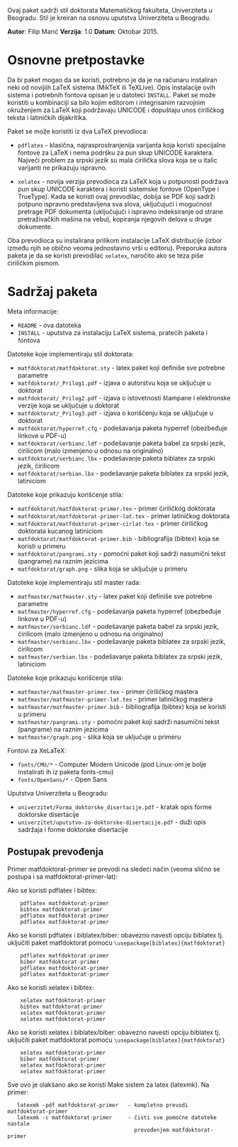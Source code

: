 Ovaj paket sadrži stil doktorata Matematičkog fakulteta, Univerziteta u
Beogradu. Stil je kreiran na osnovu uputstva Univerziteta u Beogradu.

**Autor**: Filip Marić
**Verzija**: 1.0
**Datum**: Oktobar 2015.

# Osnovne pretpostavke

Da bi paket mogao da se koristi, potrebno je da je na računaru
instaliran neki od novijiih LaTeX sistema (MikTeX ili TeXLive). Opis
instalacije ovih sistema i potrebnih fontova opisan je u datoteci
`INSTALL`. Paket se može koristiti u kombinaciji sa bilo kojim
editorom i integrisanim razvojnim okruženjem za LaTeX koji podržavaju
UNICODE i dopuštaju unos ćiriličkog teksta i latiničkih dijakritika.

Paket se može koristiti iz dva LaTeX prevodioca:

  - `pdflatex` - klasična, najrasprostranjenija varijanta koja koristi
    specijalne fontove za LaTeX i nema podršku za pun skup UNICODE
    karaktera. Najveći problem za srpski jezik su mala ćirilička slova
    koja se u italic varijanti ne prikazuju ispravno.
    
  - `xelatex` - novija verzija prevodioca za LaTeX koja u potpunosti
     podržava pun skup UNICODE karaktera i koristi sistemske fontove
     (OpenType i TrueType). Kada se koristi ovaj prevodilac, dobija se
     PDF koji sadrži potpuno ispravno predstavljena sva slova,
     uključujući i mogućnost pretrage PDF dokumenta (uključujući i
     ispravno indeksiranje od strane pretraživačkih mašina na vebu),
     kopiranja njegovih delova u druge dokumente.

Oba prevodioca su instalirana prilikom instalacije LaTeX distribucije
(izbor između njih se obično veoma jednostavno vrši u
editoru). Preporuka autora paketa je da se koristi prevodilac
`xelatex`, naročito ako se teza piše ćiriličkim pismom.

# Sadržaj paketa

Meta informacije:

  - `README`  - ova datoteka
  - `INSTALL` - uputstva za instalaciju LaTeX sistema, pratećih paketa i fontova

Datoteke koje implementiraju stil doktorata:

  - `matfdoktorat/matfdoktorat.sty` - latex paket koji definiše sve potrebne parametre
  - `matfdoktorat/_Prilog1.pdf`     - izjava o autorstvu koja se uključuje u doktorat
  - `matfdoktorat/_Prilog2.pdf`     - izjava o istovetnosti štampane i elektronske verzije
                                          koja se uključuje u doktorat
  - `matfdoktorat/_Prilog3.pdf`     - izjava o korišćenju koja se uključuje u doktorat
  - `matfdoktorat/hyperref.cfg`     - podešavanja paketa hyperref (obezbeđuje linkove u PDF-u)
  - `matfdoktorat/serbianc.ldf`     - podešavanje paketa babel za srpski jezik, ćirilicom
                                          (malo izmenjeno u odnosu na originalno)
  - `matfdoktorat/serbianc.lbx`     - podešavanje paketa biblatex za srpski jezik, ćirilicom 
  - `matfdoktorat/serbian.lbx`      - podešavanje paketa biblatex za srpski jezik, latiniciom

Datoteke koje prikazuju korišćenje stila:

  - `matfdoktorat/matfdoktorat-primer.tex`        - primer ćiriličkog doktorata
  - `matfdoktorat/matfdoktorat-primer-lat.tex`    - primer latiničkog doktorata
  - `matfdoktorat/matfdoktorat-primer-cirlat.tex`    - primer ćiriličkog doktorata kucanog latiniciom
  - `matfdoktorat/matfdoktorat-primer.bib`        - bibliografija (bibtex) koja se koristi u primeru
  - `matfdoktorat/pangrami.sty`                   - pomoćni paket koji sadrži nasumični tekst
                                                        (pangrame) na raznim jezicima
  - `matfdoktorat/graph.png`                      - slika koja se uključuje u primeru

Datoteke koje implementiraju stil master rada:

  - `matfmaster/matfmaster.sty` - latex paket koji definiše sve potrebne parametre
  - `matfmaster/hyperref.cfg`     - podešavanja paketa hyperref (obezbeđuje linkove u PDF-u)
  - `matfmaster/serbianc.ldf`     - podešavanje paketa babel za srpski jezik, ćirilicom
                                        (malo izmenjeno u odnosu na originalno)
  - `matfmaster/serbianc.lbx`     - podešavanje paketa biblatex za srpski jezik, ćirilicom 
  - `matfmaster/serbian.lbx`      - podešavanje paketa biblatex za srpski jezik, latiniciom

Datoteke koje prikazuju korišćenje stila:

  - `matfmaster/matfmaster-primer.tex`         - primer ćiriličkog mastera
  - `matfmaster/matfmaster-primer-lat.tex`    - primer latiničkog mastera
  - `matfmaster/matfmaster-primer.bib`         - bibliografija (bibtex) koja se koristi u primeru
  - `matfmaster/pangrami.sty`                   - pomoćni paket koji sadrži nasumični tekst
                                                (pangrame) na raznim jezicima
  - `matfmaster/graph.png`                      - slika koja se uključuje u primeru

Fontovi za XeLaTeX:

  - `fonts/CMU/*`        - Computer Modern Unicode (pod Linux-om je bolje instalirati ih iz paketa fonts-cmu)
  - `fonts/OpenSans/*`   - Open Sans

Uputstva Univerziteta u Beogradu:

  - `univerzitet/Forma_doktorske_disertacije.pdf`        - kratak opis forme doktorske disertacije
  - `univerzitet/uputstvo-za-doktorske-disertacije.pdf`  - duži opis sadržaja i forme doktorske disertacije



## Postupak prevođenja 

Primer matfdoktorat-primer se prevodi na sledeći način
(veoma slično se postupa i sa matfdoktorat-primer-lat):

Ako se koristi pdflatex i bibtex:

~~~
    pdflatex matfdoktorat-primer
    bibtex matfdoktorat-primer
    pdflatex matfdoktorat-primer
    pdflatex matfdoktorat-primer
~~~

  Ako se koristi pdflatex i biblatex/biber:
    obavezno navesti opciju biblatex tj. uključiti paket matfdoktorat
    pomoću `\usepackage[biblatex]{matfdoktorat}`
    
~~~
    pdflatex matfdoktorat-primer
    biber matfdoktorat-primer
    pdflatex matfdoktorat-primer
    pdflatex matfdoktorat-primer
~~~

  Ako se koristi xelatex i bibtex:

~~~
    xelatex matfdoktorat-primer
    bibtex matfdoktorat-primer
    xelatex matfdoktorat-primer
    xelatex matfdoktorat-primer
~~~

  Ako se koristi xelatex i biblatex/biber:
    obavezno navesti opciju biblatex tj. uključiti paket matfdoktorat
    pomoću `\usepackage[biblatex]{matfdoktorat}`
    
~~~
    xelatex matfdoktorat-primer
    biber matfdoktorat-primer
    xelatex matfdoktorat-primer
    xelatex matfdoktorat-primer
~~~

Sve ovo je olakšano ako se koristi Make sistem za latex (latexmk). Na primer:

~~~
   latexmk -pdf matfdoktorat-primer   - kompletno prevodi matfdoktorat-primer
   latexmk -c matfdoktorat-primer     - čisti sve pomoćne datoteke nastale
                                        prevođenjem matfdoktorat-primer
~~~

